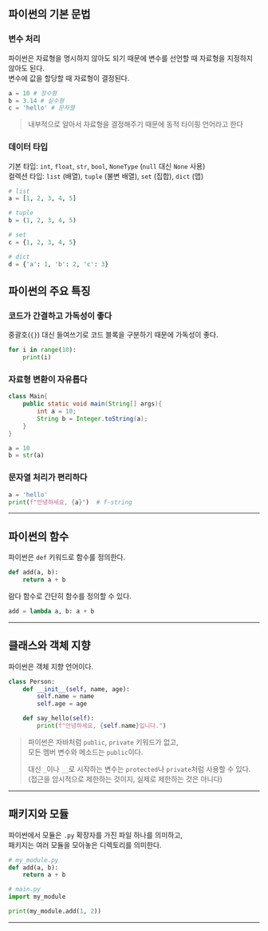 ## 파이썬의 기본 문법

### 변수 처리

파이썬은 자료형을 명시하지 않아도 되기 때문에 변수를 선언할 때 자료형을 지정하지 않아도 된다.  
변수에 값을 할당할 때 자료형이 결정된다.

```python
a = 10 # 정수형
b = 3.14 # 실수형
c = 'hello' # 문자열
```

> 내부적으로 알아서 자료형을 결정해주기 때문에 동적 타이핑 언어라고 한다

### 데이터 타입

기본 타입: `int`, `float`, `str`, `bool`, `NoneType` (`null` 대신 `None` 사용)  
컬렉션 타입: `list` (배열), `tuple` (불변 배열), `set` (집합), `dict` (맵)

```python
# list
a = [1, 2, 3, 4, 5]

# tuple
b = (1, 2, 3, 4, 5)

# set
c = {1, 2, 3, 4, 5}

# dict
d = {'a': 1, 'b': 2, 'c': 3}
```

## 파이썬의 주요 특징

### 코드가 간결하고 가독성이 좋다

중괄호(`{}`) 대신 들여쓰기로 코드 블록을 구분하기 때문에 가독성이 좋다.

```python
for i in range(10):
    print(i)
```

### 자료형 변환이 자유롭다

```java
class Main{
    public static void main(String[] args){
        int a = 10;
        String b = Integer.toString(a);
    }
}
```

```python
a = 10
b = str(a)
```

### 문자열 처리가 편리하다

```python
a = 'hello'
print(f"안녕하세요, {a}")  # f-string
```

---

## 파이썬의 함수

파이썬은 `def` 키워드로 함수를 정의한다.

```python
def add(a, b):
    return a + b
```

람다 함수로 간단히 함수를 정의할 수 있다.

```python
add = lambda a, b: a + b
```

---

## 클래스와 객체 지향

파이썬은 객체 지향 언어이다.

```python
class Person:
    def __init__(self, name, age):
        self.name = name
        self.age = age

    def say_hello(self):
        print(f"안녕하세요, {self.name}입니다.")
```

> 파이썬은 자바처럼 `public`, `private` 키워드가 없고,  
> 모든 멤버 변수와 메소드는 `public`이다.
> 
> 대신 `_`이나 `__`로 시작하는 변수는 `protected`나 `private`처럼 사용할 수 있다.  
> (접근을 암시적으로 제한하는 것이지, 실제로 제한하는 것은 아니다)

---

## 패키지와 모듈

파이썬에서 모듈은 `.py` 확장자를 가진 파일 하나를 의미하고,  
패키지는 여러 모듈을 모아놓은 디렉토리를 의미한다.

```python
# my_module.py
def add(a, b):
    return a + b
```

```python
# main.py
import my_module

print(my_module.add(1, 2))
```

---